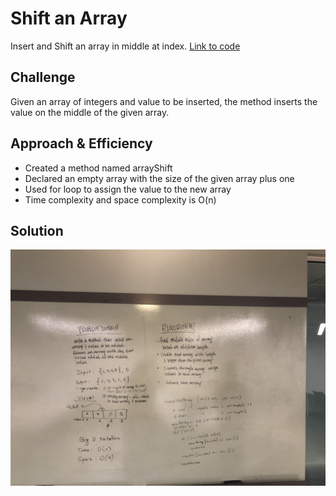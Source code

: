 # Shift an Array
Insert and Shift an array in middle at index.
[Link to code](../src/main/java/code401challenges/ArrayShift.java)

## Challenge
Given an array of integers and value to be inserted,
the method inserts the value on the middle of the given array.

## Approach & Efficiency
- Created a method named arrayShift 
- Declared an empty array with the size of the given array plus one
- Used for loop to assign the value to the new array
- Time complexity and space complexity is O(n)

## Solution
![](../assets/lab-02.png)
